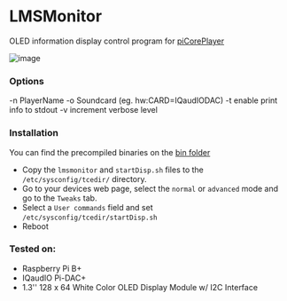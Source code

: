 # LMSMonitor
OLED information display control program for [piCorePlayer](https://sites.google.com/site/picoreplayer/)

 ![image](https://raw.githubusercontent.com/kabavol/LMSMonitor/master/doc/LMSMonitorV02_owmr.jpg)

### Options
-n PlayerName
-o Soundcard (eg. hw:CARD=IQaudIODAC)
-t enable print info to stdout
-v increment verbose level

### Installation
You can find the precompiled binaries on the [bin folder](https://github.com/kabavol/LMSMonitor/tree/master/bin)

- Copy the `lmsmonitor` and `startDisp.sh` files to the `/etc/sysconfig/tcedir/` directory.
- Go to your devices web page, select the `normal` or `advanced` mode and go to the `Tweaks` tab.
- Select a `User commands` field and set `/etc/sysconfig/tcedir/startDisp.sh`
- Reboot

### Tested on:
- Raspberry Pi B+
- IQaudIO Pi-DAC+
- 1.3'' 128 x 64 White Color OLED Display Module w/ I2C Interface

